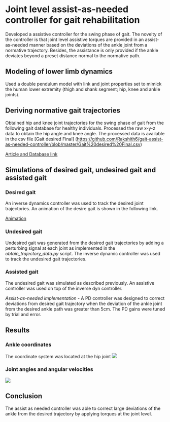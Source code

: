 # Joint level assist-as-needed controller for gait rehabilitation
Developed a assistive controller for the swing phase of gait. The novelty of the controller is that joint level assistive torques are provided in an assist-as-needed manner based on the deviations of the ankle joint from a normative trajectory. Besides, the assistance is only provided if the ankle deviates beyond a preset distance normal to the normative path.

## Modeling of lower limb dynamics
Used a double pendulum model with link and joint properties set to mimick the human lower extremity (thigh and shank segment; hip, knee and ankle joints). 

## Deriving normative gait trajectories
Obtained hip and knee joint trajectories for the swing phase of gait from the following gait database for healthy individuals. Processed the raw x-y-z data to obtain the hip angle and knee angle. The processed data is available in the csv file [Gait desired Final] (https://github.com/Rakshith6/gait-assist-as-needed-controller/blob/master/Gait%20desired%20Final.csv)

[Article and Database link](https://www.ncbi.nlm.nih.gov/pmc/articles/PMC5922232/)

## Simulations of desired gait, undesired gait and assisted gait

### Desired gait
An inverse dynamics controller was used to track the desired joint trajectories. An animation of the desire gait is shown in the following link.

[Animation](https://raw.githubusercontent.com/Rakshith6/gait-assist-as-needed-controller/master/desired%20gait%20animation.mp4)

### Undesired gait
Undesired gait was generated from the desired gait trajectories by adding a perturbing signal at each joint as implemented in the *obtain_trajectory_data.py* script. The inverse dynamic controller was used to track the undesired gait trajectories.

### Assisted gait
The undesired gait was simulated as described previously. An assistive controller was used on top of the inverse dyn controller.

*Assist-as-needed implementation* - A PD controller was designed to correct deviations from desired gait trajectory when the deviation of the ankle joint from the desired ankle path was greater than 5cm. The PD gains were tuned by trial and error.

## Results

### Ankle coordinates
The coordinate system was located at the hip joint
![](https://github.com/Rakshith6/gait-assist-as-needed-controller/blob/master/ankle_coordinate_plots.png)

### Joint angles and angular velocities
![](https://github.com/Rakshith6/gait-assist-as-needed-controller/blob/master/joint_states_plot.png)

## Conclusion
The assist as needed controller was able to correct large deviations of the ankle from the desired trajectory by applying torques at the joint level.






